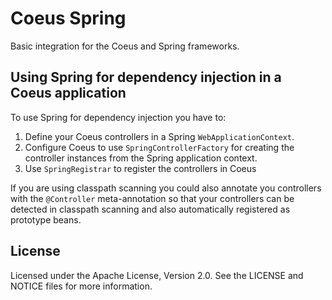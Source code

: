 
# Coeus Spring

Basic integration for the Coeus and Spring frameworks.


## Using Spring for dependency injection in a Coeus application

To use Spring for dependency injection you have to:

1. Define your Coeus controllers in a Spring `WebApplicationContext`.
2. Configure Coeus to use `SpringControllerFactory` for creating the controller
   instances from the Spring application context.
3. Use `SpringRegistrar` to register the controllers in Coeus    

If you are using classpath scanning you could also annotate you controllers
with the `@Controller` meta-annotation so that your controllers can be detected
in classpath scanning and also automatically registered as prototype beans.


## License

Licensed under the Apache License, Version 2.0. See the LICENSE and NOTICE
files for more information.


